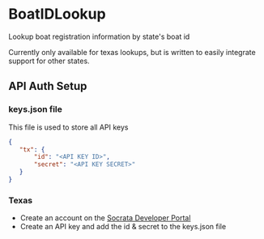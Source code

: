 # BoatIDLookup
 Lookup boat registration information by state's boat id

 Currently only available for texas lookups, but is written to easily integrate support for other states.
 
 ## API Auth Setup
 ### keys.json file
 This file is used to store all API keys 
 
 ```json
 {
	"tx": {
		"id": "<API KEY ID>",
		"secret": "<API KEY SECRET>"
	}
}
 ```
 ### Texas
 - Create an account on the [Socrata Developer Portal](https://dev.socrata.com/)
 - Create an API key and add the id & secret to the keys.json file
